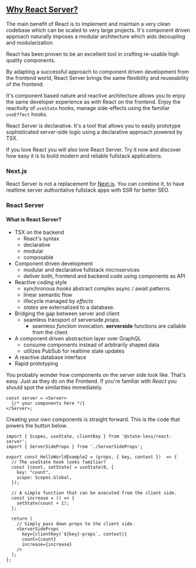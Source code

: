 ## [Why React Server?](/why)

The main benefit of React is to implement and maintain a very clean codebase which can be scaled to very large projects. It's component driven approach naturally imposes a modular architecture which aids decoupling and modularization.

React has been proven to be an excellent tool in crafting re-usable high quality components. 

By adapting a successful approach to component driven development from the frontend world, React Server brings the same flexibility and reuseability of the frontend.

It's component based nature and reactive architecture allows you to enjoy the same developer experience as with React on the frontend. 
Enjoy the reactivity of `useState` hooks, manage side-effects using the familiar `useEffect` hooks.

React Server is declarative. It's a tool that allows you to easily prototype sophisticated server-side logic using a declarative approach powered by TSX. 

If you love React you will also love React Server. Try it now and discover how easy it is to build modern and reliable fullstack applications.
### Next.js
React Server is not a replacement for [Next.js](/faq). You can combine it, to have realtime server authoritative fullstack apps with SSR for better SEO.

### React Server
#### What is React Server?
* TSX on the backend
  * React's syntax
  * declarative
  * modular
  * composable
* Component driven development
  * modular and declarative fullstack microservices
  * deliver both, frontend and backend code using components as API
* Reactive coding style
  * synchronous *hooks* abstract complex async / await patterns. 
  * linear semantic flow
  * lifecycle managed by *effects*
  * *states* are externalized to a database.
* Bridging the gap between server and client
  * seamless transport of serverside *props*. 
    * seamless *function* invocation. **serverside** functions are callable from the client
* A component driven abstraction layer over GraphQL
  * consume components instead of arbitrarily shaped data
  * utilizes PubSub for realtime state updates
* A reactive database interface
* Rapid prototyping



You probably wonder how components on the server side look like. That's easy. Just as they do on the Frontend. If you're familiar with *React* you should spot the similarities immediately.

```tsx
const server = <Server>
  {/* your components here */}
</Server>; 
```

Creating your own components is straight forward. This is the code that powers the button below.

```tsx
import { Scopes, useState, clientKey } from '@state-less/react-server';
import { ServerSideProps } from './ServerSideProps';

export const HelloWorldExample2 = (props, { key, context })  => {
  // The useState hook looks familiar?
  const [count, setState] = useState(0, {
    key: "count",
    scope: Scopes.Global,
  });

  // A simple function that can be executed from the client side.
  const increase = () => {
    setState(count + 1);
  };

  return (
    // Simply pass down props to the client side.
    <ServerSideProps
      key={clientKey(`${key}-props`, context)}
      count={count}
      increase={increase}
    />
  );
};
```
